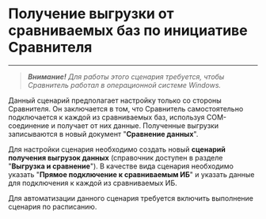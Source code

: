 # Получение выгрузки от сравниваемых баз по инициативе Сравнителя
---
> ***Внимание!** Для работы этого сценария требуется, чтобы Сравнитель работал в операционной системе Windows.*

Данный сценарий предполагает настройку только со стороны Сравнителя. Он заключается в том, что Сравнитель самостоятельно подключается к каждой из сравниваемых баз, используя COM-соединение и получает от них данные. Полученные выгрузки записываются в новый документ "**Сравнение данных**".

Для настройки сценария необходимо создать новый **сценарий получения выгрузок данных** (справочник доступен в разделе "**Выгрузка и сравнение**"). В качестве вида сценария необходимо указать "**Прямое подключение к сравниваемым ИБ**" и указать данные для подключения к каждой из сравниваемых ИБ.

Для автоматизации данного сценария требуется включить выполнение сценария по расписанию.